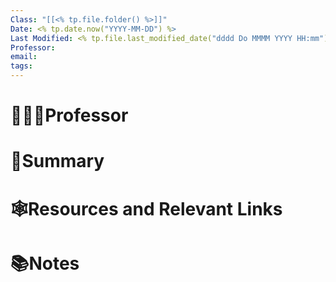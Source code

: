 ```yaml
---
Class: "[[<% tp.file.folder() %>]]"
Date: <% tp.date.now("YYYY-MM-DD") %>
Last Modified: <% tp.file.last_modified_date("dddd Do MMMM YYYY HH:mm") %>
Professor:
email:
tags:
---
```

# 👨🏽‍🏫Professor


# 📖Summary


# 🕸️Resources and Relevant Links


# 📚Notes



